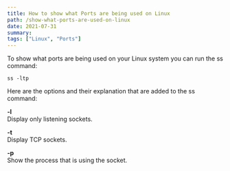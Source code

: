 ```yaml
---
title: How to show what Ports are being used on Linux
path: /show-what-ports-are-used-on-linux
date: 2021-07-31
summary: 
tags: ["Linux", "Ports"]
---
```


To show what ports are being used on your Linux system you can run the ss command:

```
ss -ltp
```

Here are the options and their explanation that are added to the ss command:

**-l**  
Display only listening sockets.

**-t**  
Display TCP sockets.

**-p**  
Show the process that is using the socket.

